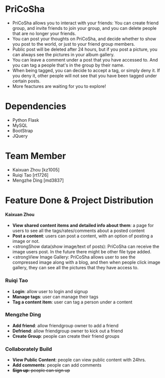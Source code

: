# PriCoSha
- PriCoSha allows you to interact with your friends: You can create friend group, and invite friends to join your group, and you can delete people that are no longer your friends.
- You can post your thoughts on PriCoSha, and decide whether to show you post to the world, or just to your friend group members.
- Public post will be deleted after 24 hours, but if you post a picture, you can always see the pictures in your album gallery.
- You can leave a comment under a post that you have accessed to. And you can tag a people that's in the group by their name.
- When being tagged, you can decide to accept a tag, or simply deny it. If you deny it, other people will not see that you have been tagged under certain posts.
- More feactures are waiting for you to explore!
# Dependencies
- Python Flask
- MySQL
- BootStrap
- JQuery
# Team Member
- Kaixuan Zhou [kz1005]
- Ruiqi Tao    [rt1726]
- Mengzhe Ding [md3837]
# Feature Done & Project Distribution
#### Kaixuan Zhou ####
- <strong>View shared content items and detailed info about them</strong>: a page for users to see all the tags/rates/comments about a posted content
- <strong>Post a content</strong>: users can post a content, with an option of posting a image or not.
- <strongShow data(show image/text of posts)</strong>: PriCoSha can receive the image users post. In the future there might be other file type added.
- <strongView Image Gallery</strong>: PriCoSha allows user to see the compressed image along with a blog, and then when people click image gallery, they can see all the pictures that they have access to.
### Ruiqi Tao
- <strong>Login</strong>: allow user to login and signup
- <strong>Manage tags</strong>: user can manage their tags
- <strong>Tag a content item</strong>: user can tag a person under a content
### Mengzhe Ding
- <strong>Add friend</strong>: allow friendgroup owner to add a friend
- <strong>Defriend</strong>: allow friendgroup owner to kick out a friend
- <strong>Create Group</strong>: people can create their friend groups
### Collaborately Build
- <strong>View Public Content</strong>: people can view public content with 24hrs.
- <strong>Add comments</strong>: people can add comments
- <del><strong>Sign up</strong>: people can sign up</del>
